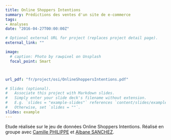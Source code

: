 ```yaml
---
title: Online Shoppers Intentions
summary: Prédictions des ventes d'un site de e-commerce
tags:
- Analyses
date: "2016-04-27T00:00:00Z"

# Optional external URL for project (replaces project detail page).
external_link: ""

image:
  # caption: Photo by rawpixel on Unsplash
  focal_point: Smart



url_pdf: "fr/project/osi/OnlineShoppersIntentions.pdf"

# Slides (optional).
#   Associate this project with Markdown slides.
#   Simply enter your slide deck's filename without extension.
#   E.g. `slides = "example-slides"` references `content/slides/example-slides.md`.
#   Otherwise, set `slides = ""`.
slides: example
---
```

Etude réalisée sur le jeu de données Online Shoppers Intentions. Réalisé en groupe avec [Camille PHILIPPE](https://www.linkedin.com/in/camille-philippe-data-analyst/) et [Albane SANCHEZ](https://www.linkedin.com/in/albane-sanchez-data-analyst/).



